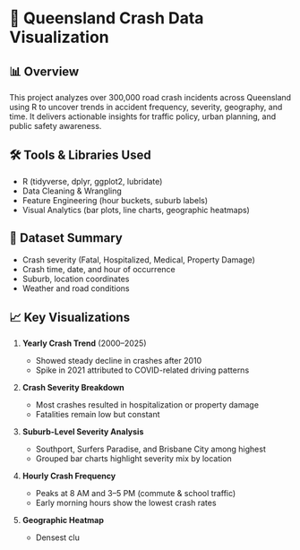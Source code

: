 # 🚗 Queensland Crash Data Visualization

## 📊 Overview
This project analyzes over 300,000 road crash incidents across Queensland using R to uncover trends in accident frequency, severity, geography, and time. It delivers actionable insights for traffic policy, urban planning, and public safety awareness.

## 🛠️ Tools & Libraries Used
- R (tidyverse, dplyr, ggplot2, lubridate)
- Data Cleaning & Wrangling
- Feature Engineering (hour buckets, suburb labels)
- Visual Analytics (bar plots, line charts, geographic heatmaps)

## 📁 Dataset Summary
- Crash severity (Fatal, Hospitalized, Medical, Property Damage)
- Crash time, date, and hour of occurrence
- Suburb, location coordinates
- Weather and road conditions

## 📈 Key Visualizations
1. **Yearly Crash Trend** (2000–2025)
   - Showed steady decline in crashes after 2010
   - Spike in 2021 attributed to COVID-related driving patterns

2. **Crash Severity Breakdown**
   - Most crashes resulted in hospitalization or property damage
   - Fatalities remain low but constant

3. **Suburb-Level Severity Analysis**
   - Southport, Surfers Paradise, and Brisbane City among highest
   - Grouped bar charts highlight severity mix by location

4. **Hourly Crash Frequency**
   - Peaks at 8 AM and 3–5 PM (commute & school traffic)
   - Early morning hours show the lowest crash rates

5. **Geographic Heatmap**
   - Densest clu
